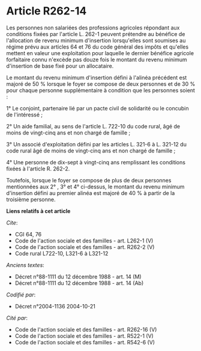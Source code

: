 # Article R262-14

Les personnes non salariées des professions agricoles répondant aux conditions fixées par l'article L. 262-1 peuvent
prétendre au bénéfice de l'allocation de revenu minimum d'insertion lorsqu'elles sont soumises au régime prévu aux articles
64 et 76 du code général des impôts et qu'elles mettent en valeur une exploitation pour laquelle le dernier bénéfice agricole
forfaitaire connu n'excède pas douze fois le montant du revenu minimum d'insertion de base fixé pour un allocataire.

Le montant du revenu minimum d'insertion défini à l'alinéa précédent est majoré de 50 % lorsque le foyer se compose de deux
personnes et de 30 % pour chaque personne supplémentaire à condition que les personnes soient :

1° Le conjoint, partenaire lié par un pacte civil de solidarité ou le concubin de l'intéressé ;

2° Un aide familial, au sens de l'article L. 722-10 du code rural, âgé de moins de vingt-cinq ans et non chargé de famille ;

3° Un associé d'exploitation défini par les articles L. 321-6 à L. 321-12 du code rural âgé de moins de vingt-cinq ans et non
chargé de famille ;

4° Une personne de dix-sept à vingt-cinq ans remplissant les conditions fixées à l'article R. 262-2.

Toutefois, lorsque le foyer se compose de plus de deux personnes mentionnées aux 2° , 3° et 4° ci-dessus, le montant du
revenu minimum d'insertion défini au premier alinéa est majoré de 40 % à partir de la troisième personne.

**Liens relatifs à cet article**

_Cite_:

  - CGI 64, 76
  - Code de l'action sociale et des familles - art. L262-1 (V)
  - Code de l'action sociale et des familles - art. R262-2 (V)
  - Code rural L722-10, L321-6 à L321-12

_Anciens textes_:

  - Décret n°88-1111 du 12 décembre 1988 - art. 14 (M)
  - Décret n°88-1111 du 12 décembre 1988 - art. 14 (Ab)

_Codifié par_:

  - Décret n°2004-1136 2004-10-21

_Cité par_:

  - Code de l'action sociale et des familles - art. R262-16 (V)
  - Code de l'action sociale et des familles - art. R522-1 (V)
  - Code de l'action sociale et des familles - art. R542-6 (V)
